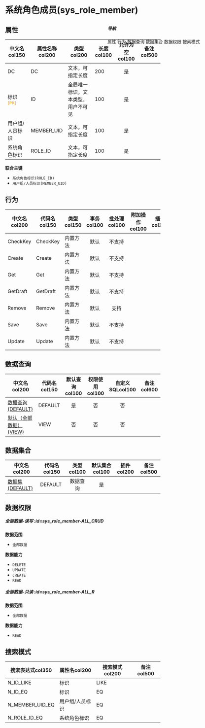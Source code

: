 # 系统角色成员(sys_role_member)  <!-- {docsify-ignore-all} -->


## 属性
|    中文名col150 | 属性名称col200           | 类型col200     | 长度col100    |允许为空col100    |  备注col500  |
| --------   |------------| -----  | -----  | :----: | -------- |
|DC|DC|文本，可指定长度|200|是||
|标识<sup class="footnote-symbol"><font color=orange>[PK]</font></sup>|ID|全局唯一标识，文本类型，用户不可见|100|是||
|用户组/人员标识|MEMBER_UID|文本，可指定长度|100|是||
|系统角色标识|ROLE_ID|文本，可指定长度|100|是||

<p class="panel-title"><b>联合主键</b></p>

  * `系统角色标识(ROLE_ID)`
  * `用户组/人员标识(MEMBER_UID)`

## 行为
| 中文名col200    | 代码名col150    | 类型col150    | 事务col100   | 批处理col100   | 附加操作col100  | 插件col150    |  备注col300  |
| -------- |---------- |----------- |:----:|:----:|---------| ----- | ----- |
|CheckKey|CheckKey|内置方法|默认|不支持||||
|Create|Create|内置方法|默认|不支持||||
|Get|Get|内置方法|默认|不支持||||
|GetDraft|GetDraft|内置方法|默认|不支持||||
|Remove|Remove|内置方法|默认|支持||||
|Save|Save|内置方法|默认|不支持||||
|Update|Update|内置方法|默认|不支持||||

## 数据查询
| 中文名col200    | 代码名col150    | 默认查询col100 | 权限使用col100 | 自定义SQLcol100 |  备注col600|
| --------  | --------   | :----:  |:----:  | :----:  |----- |
|[数据查询(DEFAULT)](module/runtime/sys_role_member/query/Default)|DEFAULT|是|否 |否 ||
|[默认（全部数据）(VIEW)](module/runtime/sys_role_member/query/View)|VIEW|否|否 |否 ||

## 数据集合
| 中文名col200  | 代码名col150  | 类型col100 | 默认集合col100 |   插件col200|   备注col500|
| --------  | --------   | :----:   | :----:   | ----- |----- |
|[数据集(DEFAULT)](module/runtime/sys_role_member/dataset/Default)|DEFAULT|数据查询|是|||

## 数据权限

##### 全部数据-读写 :id=sys_role_member-ALL_CRUD

<p class="panel-title"><b>数据范围</b></p>

* `全部数据`

<p class="panel-title"><b>数据能力</b></p>

* `DELETE`
* `UPDATE`
* `CREATE`
* `READ`



##### 全部数据-只读 :id=sys_role_member-ALL_R

<p class="panel-title"><b>数据范围</b></p>

* `全部数据`

<p class="panel-title"><b>数据能力</b></p>

* `READ`




## 搜索模式
|   搜索表达式col350   |    属性名col200    |    搜索模式col200        |备注col500  |
| -------- |------------|------------|------|
|N_ID_LIKE|标识|LIKE||
|N_ID_EQ|标识|EQ||
|N_MEMBER_UID_EQ|用户组/人员标识|EQ||
|N_ROLE_ID_EQ|系统角色标识|EQ||

<div style="display: block; overflow: hidden; position: fixed; top: 140px; right: 100px;">

##### 导航
<el-anchor >
<el-anchor-link :href="`#/module/runtime/sys_role_member?id=属性`">
  属性
</el-anchor-link>
<el-anchor-link :href="`#/module/runtime/sys_role_member?id=行为`">
  行为
</el-anchor-link>
<el-anchor-link :href="`#/module/runtime/sys_role_member?id=数据查询`">
  数据查询
</el-anchor-link>
<el-anchor-link :href="`#/module/runtime/sys_role_member?id=数据集合`">
  数据集合
</el-anchor-link>
<el-anchor-link :href="`#/module/runtime/sys_role_member?id=数据权限`">
  数据权限
</el-anchor-link>
<el-anchor-link :href="`#/module/runtime/sys_role_member?id=搜索模式`">
  搜索模式
</el-anchor-link>
</el-anchor>
</div>

<script>
 const { createApp } = Vue
  createApp({
    data() {
      return {



      }
    },
    methods: {
    }
  }).use(ElementPlus).mount('#app')
</script>